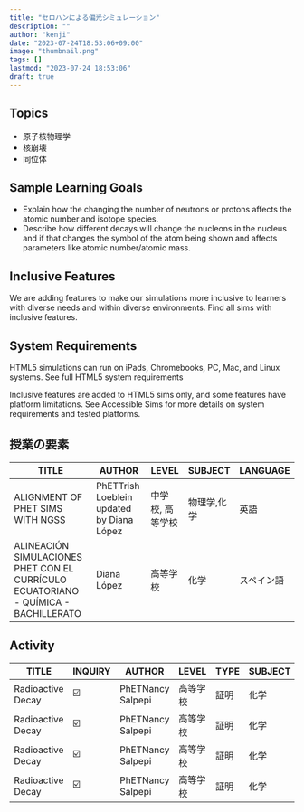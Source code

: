 ```yaml
---
title: "セロハンによる偏光シミュレーション"
description: ""
author: "kenji"
date: "2023-07-24T18:53:06+09:00"
image: "thumbnail.png"
tags: []
lastmod: "2023-07-24 18:53:06"
draft: true
---
```


## Topics

- 原子核物理学
- 核崩壊
- 同位体

## Sample Learning Goals

- Explain how the changing the number of neutrons or protons affects the atomic number and isotope species.
- Describe how different decays will change the nucleons in the nucleus and if that changes the symbol of the atom being shown and affects parameters like atomic number/atomic mass.

## Inclusive Features

We are adding features to make our simulations more inclusive to learners with diverse needs and within diverse environments. Find all sims with inclusive features.

## System Requirements

HTML5 simulations can run on iPads, Chromebooks, PC, Mac, and Linux systems.
See full HTML5 system requirements

Inclusive features are added to HTML5 sims only, and some features have platform limitations. See Accessible Sims for more details on system requirements and tested platforms.

## 授業の要素

| TITLE                                                                              | AUTHOR                                    | LEVEL            | SUBJECT     | LANGUAGE   |
| ---------------------------------------------------------------------------------- | ----------------------------------------- | ---------------- | ----------- | ---------- |
| ALIGNMENT OF PHET SIMS WITH NGSS                                                   | PhETTrish Loeblein updated by Diana López | 中学校, 高等学校 | 物理学,化学 | 英語       |
| ALINEACIÓN SIMULACIONES PHET CON EL CURRÍCULO ECUATORIANO - QUÍMICA - BACHILLERATO | Diana López                               | 高等学校         | 化学        | スペイン語 |

## Activity

| TITLE             | INQUIRY | AUTHOR            | LEVEL    | TYPE | SUBJECT | LANGUAGE |
| ----------------- | ------- | ----------------- | -------- | ---- | ------- | -------- |
| Radioactive Decay | ☑️      | PhETNancy Salpepi | 高等学校 | 証明 | 化学    | English  |
| Radioactive Decay | ☑️      | PhETNancy Salpepi | 高等学校 | 証明 | 化学    | English  |
| Radioactive Decay | ☑️      | PhETNancy Salpepi | 高等学校 | 証明 | 化学    | English  |
| Radioactive Decay | ☑️      | PhETNancy Salpepi | 高等学校 | 証明 | 化学    | English  |
